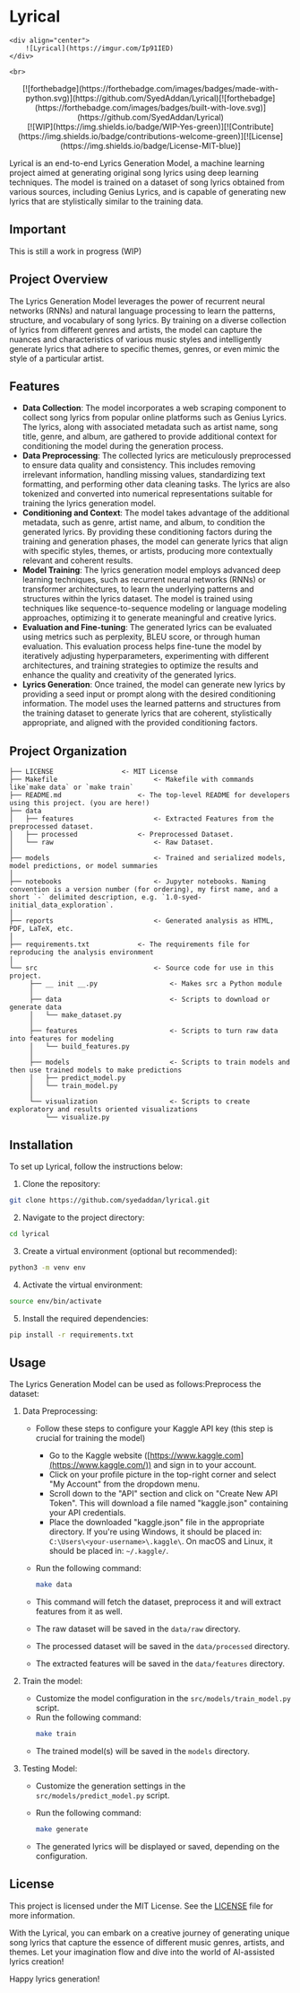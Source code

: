 # Lyrical

```
<div align="center">
	![Lyrical](https://imgur.com/Ip91IED)
</div>
```

`<br>`

<div align="center">
   [![forthebadge](https://forthebadge.com/images/badges/made-with-python.svg)](https://github.com/SyedAddan/Lyrical)[![forthebadge](https://forthebadge.com/images/badges/built-with-love.svg)](https://github.com/SyedAddan/Lyrical)
   <br>
   [![WIP](https://img.shields.io/badge/WIP-Yes-green)][![Contribute](https://img.shields.io/badge/contributions-welcome-green)][![License](https://img.shields.io/badge/License-MIT-blue)]
</div>

Lyrical is an end-to-end Lyrics Generation Model, a machine learning project aimed at generating original song lyrics using deep learning techniques. The model is trained on a dataset of song lyrics obtained from various sources, including Genius Lyrics, and is capable of generating new lyrics that are stylistically similar to the training data.

## Important

This is still a work in progress (WIP)

## Project Overview

The Lyrics Generation Model leverages the power of recurrent neural networks (RNNs) and natural language processing to learn the patterns, structure, and vocabulary of song lyrics. By training on a diverse collection of lyrics from different genres and artists, the model can capture the nuances and characteristics of various music styles and intelligently generate lyrics that adhere to specific themes, genres, or even mimic the style of a particular artist.

## Features

- **Data Collection**: The model incorporates a web scraping component to collect song lyrics from popular online platforms such as Genius Lyrics. The lyrics, along with associated metadata such as artist name, song title, genre, and album, are gathered to provide additional context for conditioning the model during the generation process.
- **Data Preprocessing**: The collected lyrics are meticulously preprocessed to ensure data quality and consistency. This includes removing irrelevant information, handling missing values, standardizing text formatting, and performing other data cleaning tasks. The lyrics are also tokenized and converted into numerical representations suitable for training the lyrics generation model.
- **Conditioning and Context**: The model takes advantage of the additional metadata, such as genre, artist name, and album, to condition the generated lyrics. By providing these conditioning factors during the training and generation phases, the model can generate lyrics that align with specific styles, themes, or artists, producing more contextually relevant and coherent results.
- **Model Training**: The lyrics generation model employs advanced deep learning techniques, such as recurrent neural networks (RNNs) or transformer architectures, to learn the underlying patterns and structures within the lyrics dataset. The model is trained using techniques like sequence-to-sequence modeling or language modeling approaches, optimizing it to generate meaningful and creative lyrics.
- **Evaluation and Fine-tuning**: The generated lyrics can be evaluated using metrics such as perplexity, BLEU score, or through human evaluation. This evaluation process helps fine-tune the model by iteratively adjusting hyperparameters, experimenting with different architectures, and training strategies to optimize the results and enhance the quality and creativity of the generated lyrics.
- **Lyrics Generation**: Once trained, the model can generate new lyrics by providing a seed input or prompt along with the desired conditioning information. The model uses the learned patterns and structures from the training dataset to generate lyrics that are coherent, stylistically appropriate, and aligned with the provided conditioning factors.

Project Organization
--------------------

    ├── LICENSE					<- MIT License
    ├── Makefile           				<- Makefile with commands like`make data` or `make train`
    ├── README.md          			<- The top-level README for developers using this project. (you are here!)
    ├── data
    │   ├── features 	     			<- Extracted Features from the preprocessed dataset.
    │   ├── processed      			<- Preprocessed Dataset.
    │   └── raw            				<- Raw Dataset.
    │
    ├── models             				<- Trained and serialized models, model predictions, or model summaries
    │
    ├── notebooks          				<- Jupyter notebooks. Naming convention is a version number (for ordering), my first name, and a short `-` delimited description, e.g. `1.0-syed-initial_data_exploration`.
    │
    ├── reports            				<- Generated analysis as HTML, PDF, LaTeX, etc.
    │
    ├── requirements.txt   			<- The requirements file for reproducing the analysis environment
    │
    └── src                				<- Source code for use in this project.
         ├── __ init __.py    				<- Makes src a Python module
         │
         ├── data           				<- Scripts to download or generate data
         │   └── make_dataset.py
         │
         ├── features       				<- Scripts to turn raw data into features for modeling
         │   └── build_features.py
         │
         ├── models         				<- Scripts to train models and then use trained models to make predictions
         │   ├── predict_model.py
         │   └── train_model.py
         │
         └── visualization  				<- Scripts to create exploratory and results oriented visualizations
             └── visualize.py

## Installation

To set up Lyrical, follow the instructions below:

1. Clone the repository:

```bash
git clone https://github.com/syedaddan/lyrical.git
```

2. Navigate to the project directory:

```bash
cd lyrical
```

3. Create a virtual environment (optional but recommended):

```bash
python3 -m venv env
```

4. Activate the virtual environment:

```bash
source env/bin/activate
```

5. Install the required dependencies:

```bash
pip install -r requirements.txt
```

## Usage

The Lyrics Generation Model can be used as follows:Preprocess the dataset:

1. Data Preprocessing:

   - Follow these steps to configure your Kaggle API key (this step is crucial for training the model)

     - Go to the Kaggle website ([https://www.kaggle.com](https://www.kaggle.com/)) and sign in to your account.
     - Click on your profile picture in the top-right corner and select "My Account" from the dropdown menu.
     - Scroll down to the "API" section and click on "Create New API Token". This will download a file named "kaggle.json" containing your API credentials.
     - Place the downloaded "kaggle.json" file in the appropriate directory. If you're using Windows, it should be placed in: `C:\Users\<your-username>\.kaggle\`. On macOS and Linux, it should be placed in: `~/.kaggle/`.
   - Run the following command:

     ```bash
     make data
     ```
   - This command will fetch the dataset, preprocess it and will extract features from it as well.
   - The raw dataset will be saved in the `data/raw` directory.
   - The processed dataset will be saved in the `data/processed` directory.
   - The extracted features will be saved in the `data/features` directory.
2. Train the model:

   - Customize the model configuration in the `src/models/train_model.py` script.
   - Run the following command:
     ```bash
     make train
     ```
   - The trained model(s) will be saved in the `models` directory.
3. Testing Model:

   - Customize the generation settings in the `src/models/predict_model.py` script.
   - Run the following command:

     ```bash
     make generate
     ```
   - The generated lyrics will be displayed or saved, depending on the configuration.

## License

This project is licensed under the MIT License. See the [LICENSE](LICENSE) file for more information.

With the Lyrical, you can embark on a creative journey of generating unique song lyrics that capture the essence of different music genres, artists, and themes. Let your imagination flow and dive into the world of AI-assisted lyrics creation!

Happy lyrics generation!
